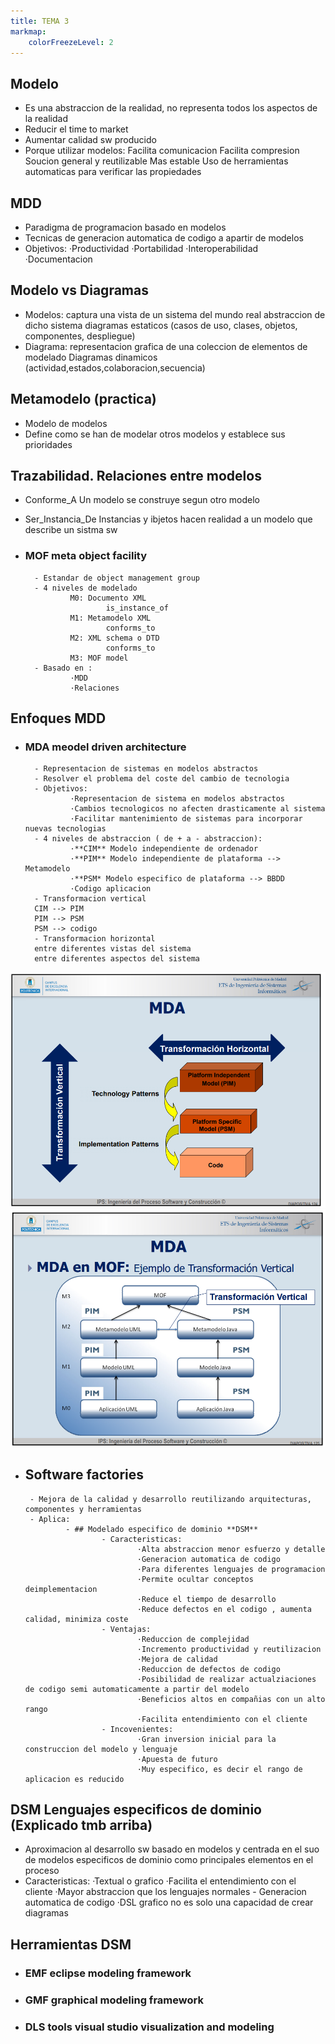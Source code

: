 ```yaml
---
title: TEMA 3
markmap: 
    colorFreezeLevel: 2
---
```

## Modelo
- Es una abstraccion de la realidad, no representa todos los aspectos de la realidad
- Reducir el time to market
- Aumentar calidad sw producido
- Porque utilizar modelos:
        Facilita comunicacion
        Facilita compresion
        Soucion general y reutilizable
        Mas estable
        Uso de herramientas automaticas para verificar las propiedades


## MDD
- Paradigma de programacion basado en modelos
- Tecnicas de generacion automatica de codigo a apartir de modelos
- Objetivos:
        ·Productividad
        ·Portabilidad
        ·Interoperabilidad
        ·Documentacion

## Modelo vs Diagramas
- Modelos: captura una vista de un sistema del mundo real
           abstraccion de dicho sistema
           diagramas estaticos (casos de uso, clases, objetos, componentes, despliegue)
- Diagrama: representacion grafica de una coleccion de   elementos de modelado
            Diagramas dinamicos (actividad,estados,colaboracion,secuencia)    

## Metamodelo (practica)
- Modelo de modelos
- Define como se han de modelar otros modelos y establece sus prioridades
## Trazabilidad. Relaciones entre modelos
- Conforme_A
        Un modelo se construye segun otro modelo
- Ser_Instancia_De
        Instancias y ibjetos hacen realidad a un modelo que describe un sistma sw

- ### MOF meta object facility
        - Estandar de object management group
        - 4 niveles de modelado
                M0: Documento XML 
                        is_instance_of
                M1: Metamodelo XML
                        conforms_to
                M2: XML schema o DTD
                        conforms_to
                M3: MOF model
        - Basado en :
                ·MDD
                ·Relaciones


## Enfoques MDD
- ### MDA meodel driven architecture
        - Representacion de sistemas en modelos abstractos
        - Resolver el problema del coste del cambio de tecnologia
        - Objetivos:
                ·Representacion de sistema en modelos abstractos
                ·Cambios tecnologicos no afecten drasticamente al sistema
                ·Facilitar mantenimiento de sistemas para incorporar nuevas tecnologias
        - 4 niveles de abstraccion ( de + a - abstraccion):
                ·**CIM** Modelo independiente de ordenador
                ·**PIM** Modelo independiente de plataforma --> Metamodelo
                ·**PSM* Modelo especifico de plataforma --> BBDD
                ·Codigo aplicacion
        - Transformacion vertical
        CIM --> PIM
        PIM --> PSM
        PSM --> codigo
        - Transformacion horizontal
        entre diferentes vistas del sistema
        entre diferentes aspectos del sistema
![](Fotos/MDA.PNG)
![](Fotos/MDA1.PNG)

-  ## Software factories
        - Mejora de la calidad y desarrollo reutilizando arquitecturas, componentes y herramientas 
        - Aplica: 
                - ## Modelado especifico de dominio **DSM**
                        - Caracteristicas:
                                ·Alta abstraccion menor esfuerzo y detalle
                                ·Generacion automatica de codigo
                                ·Para diferentes lenguajes de programacion
                                ·Permite ocultar conceptos deimplementacion
                                ·Reduce el tiempo de desarrollo
                                ·Reduce defectos en el codigo , aumenta calidad, minimiza coste
                        - Ventajas:
                                ·Reduccion de complejidad
                                ·Incremento productividad y reutilizacion
                                ·Mejora de calidad
                                ·Reduccion de defectos de codigo
                                ·Posibilidad de realizar actualziaciones de codigo semi automaticamente a partir del modelo
                                ·Beneficios altos en compañias con un alto rango
                                ·Facilita entendimiento con el cliente
                        - Incovenientes:
                                ·Gran inversion inicial para la construccion del modelo y lenguaje 
                                ·Apuesta de futuro
                                ·Muy especifico, es decir el rango de aplicacion es reducido

## DSM Lenguajes especificos de dominio **(Explicado tmb arriba)**
- Aproximacion al desarrollo sw basado en modelos y centrada en el suo de modelos especificos de dominio como principales elementos en el proceso
- Caracteristicas:
        ·Textual o grafico
        ·Facilita el entendimiento con el cliente
        ·Mayor abstraccion que los lenguajes normales
        - Generacion automatica de codigo
        ·DSL grafico no es solo una capacidad de crear diagramas

## Herramientas DSM
- ### EMF eclipse modeling framework
- ### GMF graphical modeling framework
- ### DLS tools visual studio visualization and modeling

